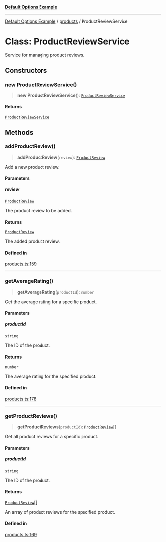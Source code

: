 [**Default Options Example**](../../README.md)

***

[Default Options Example](../../modules.md) / [products](../README.md) / ProductReviewService

# Class: ProductReviewService

Service for managing product reviews.

## Constructors

### new ProductReviewService()

> **new ProductReviewService**(): [`ProductReviewService`](ProductReviewService.md)

#### Returns

[`ProductReviewService`](ProductReviewService.md)

## Methods

### addProductReview()

> **addProductReview**(`review`): [`ProductReview`](../interfaces/ProductReview.md)

Add a new product review.

#### Parameters

##### review

[`ProductReview`](../interfaces/ProductReview.md)

The product review to be added.

#### Returns

[`ProductReview`](../interfaces/ProductReview.md)

The added product review.

#### Defined in

[products.ts:159](https://github.com/typedoc2md/dummy-typescript-api/blob/main/src/products.ts#L159)

***

### getAverageRating()

> **getAverageRating**(`productId`): `number`

Get the average rating for a specific product.

#### Parameters

##### productId

`string`

The ID of the product.

#### Returns

`number`

The average rating for the specified product.

#### Defined in

[products.ts:178](https://github.com/typedoc2md/dummy-typescript-api/blob/main/src/products.ts#L178)

***

### getProductReviews()

> **getProductReviews**(`productId`): [`ProductReview`](../interfaces/ProductReview.md)[]

Get all product reviews for a specific product.

#### Parameters

##### productId

`string`

The ID of the product.

#### Returns

[`ProductReview`](../interfaces/ProductReview.md)[]

An array of product reviews for the specified product.

#### Defined in

[products.ts:169](https://github.com/typedoc2md/dummy-typescript-api/blob/main/src/products.ts#L169)
